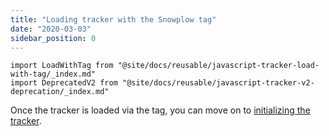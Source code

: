 ```yaml
---
title: "Loading tracker with the Snowplow tag"
date: "2020-03-03"
sidebar_position: 0
---
```


```mdx-code-block
import LoadWithTag from "@site/docs/reusable/javascript-tracker-load-with-tag/_index.md"
import DeprecatedV2 from "@site/docs/reusable/javascript-tracker-v2-deprecation/_index.md"
```

<DeprecatedV2/>

<LoadWithTag/>

Once the tracker is loaded via the tag, you can move on to [initializing the tracker](/docs/collecting-data/collecting-from-own-applications/javascript-trackers/javascript-tracker/javascript-tracker-v2/tracker-setup/initializing-a-tracker-2/index.md).
